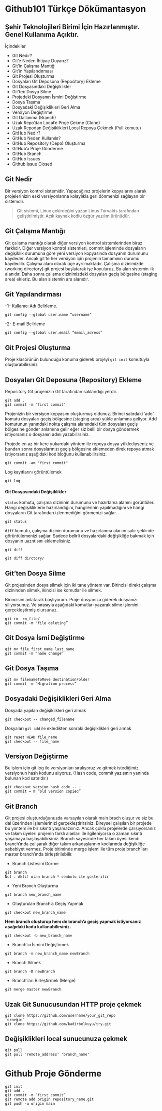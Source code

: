 <h1 class="code-line" data-line-start=0 data-line-end=1 ><a id="Github101_Trke_Dkmantasyon_0"></a>Github101 Türkçe Dökümantasyon</h1>
<h2 class="code-line" data-line-start=1 data-line-end=2 ><a id="ehir_Teknolojileri_Birimi_in_Hazrlanmtr_Genel_Kullanma_Aktr_1"></a>Şehir Teknolojileri Birimi İçin Hazırlanmıştır. Genel Kullanıma Açıktır.</h2>
<p class="has-line-data" data-line-start="3" data-line-end="4">İçindekiler</p>
<ul>
<li class="has-line-data" data-line-start="5" data-line-end="6">Git Nedir?</li>
<li class="has-line-data" data-line-start="6" data-line-end="7">Git’e Neden İhtiyaç Duyarız?</li>
<li class="has-line-data" data-line-start="7" data-line-end="8">Git’in Çalışma Mantığı</li>
<li class="has-line-data" data-line-start="8" data-line-end="9">Git’in Yapılandırması</li>
<li class="has-line-data" data-line-start="9" data-line-end="10">Git Projesi Oluşturma</li>
<li class="has-line-data" data-line-start="10" data-line-end="11">Dosyaları Git Deposuna (Repository) Ekleme</li>
<li class="has-line-data" data-line-start="11" data-line-end="12">Git Dosyasındaki Değişiklikler</li>
<li class="has-line-data" data-line-start="12" data-line-end="13">Git’ten Dosya Silme</li>
<li class="has-line-data" data-line-start="13" data-line-end="14">Projedeki Dosyanın İsmini Değiştirme</li>
<li class="has-line-data" data-line-start="14" data-line-end="15">Dosya Taşıma</li>
<li class="has-line-data" data-line-start="15" data-line-end="16">Dosyadaki Değişiklikleri Geri Alma</li>
<li class="has-line-data" data-line-start="16" data-line-end="17">Versiyon Değiştirme</li>
<li class="has-line-data" data-line-start="17" data-line-end="18">Git Dallanma (Branch)</li>
<li class="has-line-data" data-line-start="18" data-line-end="19">Uzak Repo’dan Local’e Proje Çekme (Clone)</li>
<li class="has-line-data" data-line-start="19" data-line-end="20">Uzak Repodan Değişiklikleri Local Repoya Çekmek (Pull komutu)</li>
<li class="has-line-data" data-line-start="20" data-line-end="21">GitHub Nedir?</li>
<li class="has-line-data" data-line-start="21" data-line-end="22">GitHub Neden Kullanılır?</li>
<li class="has-line-data" data-line-start="22" data-line-end="23">GitHub Repository (Depo) Oluşturma</li>
<li class="has-line-data" data-line-start="23" data-line-end="24">GitHub’a Proje Gönderme</li>
<li class="has-line-data" data-line-start="24" data-line-end="25">GitHub Branch</li>
<li class="has-line-data" data-line-start="25" data-line-end="26">GitHub Issues</li>
<li class="has-line-data" data-line-start="26" data-line-end="28">Github Issue Closed</li>
</ul>
<h2 class="code-line" data-line-start=28 data-line-end=29 ><a id="Git_Nedir_28"></a>Git Nedir</h2>
<p class="has-line-data" data-line-start="30" data-line-end="31">Bir versiyon kontrol sistemidir. Yapacağınız projelerin kopyalarını alarak projelerinizin eski versiyonlarına kolaylıkla geri dönmenizi sağlayan bir sistemdir.</p>
<blockquote>
<p class="has-line-data" data-line-start="33" data-line-end="34">Git sistemi, Linux çekirdeğini yazan Linus Torvalds tarafından geliştirilmiştir. Açık kaynak kodlu özgür yazılım ürünüdür.</p>
</blockquote>
<h2 class="code-line" data-line-start=35 data-line-end=36 ><a id="Git_alma_Mant_35"></a>Git Çalışma Mantığı</h2>
<p class="has-line-data" data-line-start="37" data-line-end="38">Git çalışma mantığı olarak diğer versiyon kontrol sistemlerinden biraz farklıdır. Diğer versiyon kontrol sistemleri, commit işleminde dosyaların değişiklik durumuna göre yeni versiyon kopyasında dosyanın durumunu kaydeder. Ancak git’te her versiyon için projenin tamamının durumu kaydedilir. Çalışma alanı olarak üçe ayrılmaktadır. Çalışma dizinimizde (working directory) git projesi başlatarak işe koyuluruz. Bu alan sistemin ilk alanıdır. Daha sonra çalışma dizinimizdeki dosyaları geçiş bölgesine (staging area) ekleriz. Bu alan sistemin ara alanıdır.</p>
<h2 class="code-line" data-line-start=39 data-line-end=40 ><a id="Git_Yaplandrmas_39"></a>Git Yapılandırması</h2>
<p class="has-line-data" data-line-start="41" data-line-end="42">-1- Kullanıcı Adı Belirleme.</p>
<pre><code class="has-line-data" data-line-start="43" data-line-end="45" class="language-sh">git config --global user.name “username”
</code></pre>
<p class="has-line-data" data-line-start="45" data-line-end="46">-2- E-mail Belirleme</p>
<pre><code class="has-line-data" data-line-start="48" data-line-end="50" class="language-sh">git config --global user.email “email_adress”
</code></pre>
<h2 class="code-line" data-line-start=51 data-line-end=52 ><a id="Git_Projesi_Oluturma_51"></a>Git Projesi Oluşturma</h2>
<p class="has-line-data" data-line-start="53" data-line-end="54">Proje klasörünün bulunduğu konuma giderek projeyi <code>git init</code> komutuyla oluşturabilirsiniz</p>
<h2 class="code-line" data-line-start=56 data-line-end=57 ><a id="Dosyalar_Git_Deposuna_Repository_Ekleme_56"></a>Dosyaları Git Deposuna (Repository) Ekleme</h2>
<p class="has-line-data" data-line-start="58" data-line-end="59">Repository Git projenizin Git tarafından saklandığı yerdir.</p>
<pre><code class="has-line-data" data-line-start="61" data-line-end="64" class="language-sh">git add .
git commit -m <span class="hljs-string">"first commit"</span>
</code></pre>
<p class="has-line-data" data-line-start="65" data-line-end="66">Projenizin bir versiyon kopyasını oluşturmuş oldunuz. Birinci satırdaki ‘add‘ komutu dosyaları geçiş bölgesine (staging area) yükle anlamına geliyor.  Add komutunun yanındaki nokta çalışma alanındaki tüm dosyaları geçiş bölgesine gönder anlamına gelir eğer siz belli bir dosya göndermek istiyorsanız o dosyanın adını yazabilirsiniz.</p>
<p class="has-line-data" data-line-start="67" data-line-end="68">Projede en az bir kere yukardaki yöntem ile repoya dosya yüklediyseniz ve bundan sonra dosyalarınızı geçiş bölgesine eklemeden direk repoya atmak istiyorsanız aşağıdaki kod bloğunu kullanabilirsiniz.</p>
<p class="has-line-data" data-line-start="69" data-line-end="70"><code>git commit -am &quot;first commit&quot;</code></p>
<p class="has-line-data" data-line-start="71" data-line-end="72">Log kayıtlarını görüntülemek</p>
<pre><code class="has-line-data" data-line-start="73" data-line-end="75" class="language-sh">git <span class="hljs-built_in">log</span>
</code></pre>
<h4 class="code-line" data-line-start=76 data-line-end=77 ><a id="Git_Dosyasndaki_Deiiklikler_76"></a>Git Dosyasındaki Değişiklikler</h4>
<p class="has-line-data" data-line-start="78" data-line-end="79"><code>status</code> komutu, çalışma dizininin durumunu ve hazırlama alanını görüntüler.  Hangi değişikliklerin hazırlandığını, hangilerinin yapılmadığını ve hangi dosyaların Git tarafından izlenmediğini görmenizi sağlar.</p>
<pre><code class="has-line-data" data-line-start="80" data-line-end="82" class="language-sh">git status
</code></pre>
<p class="has-line-data" data-line-start="83" data-line-end="84"><code>diff</code> komutu, çalışma dizinin durumunu ve hazırlanma alanını satır şeklinde görüntülemenizi sağlar. Sadece belirli dosyalardaki değişikliğe bakmak için dosyanın uazntısını eklemelisiniz.</p>
<pre><code class="has-line-data" data-line-start="86" data-line-end="88" class="language-sh">git diff
</code></pre>
<p class="has-line-data" data-line-start="88" data-line-end="89"><code>git diff dirctory/</code></p>
<h2 class="code-line" data-line-start=90 data-line-end=91 ><a id="Gitten_Dosya_Silme_90"></a>Git’ten Dosya Silme</h2>
<p class="has-line-data" data-line-start="92" data-line-end="93">Git projesinden dosya silmek için iki tane yöntem var. Birincisi direkt çalışma dizininden silmek, ikincisi ise komutlar ile silmek.</p>
<p class="has-line-data" data-line-start="94" data-line-end="95">Birincisini anlatarak başlıyorum. Proje dosyanıza giderek dosyanızı siliyorsunuz. Ve sırasıyla aşağıdaki komutları yazarak silme işlemini gerçekleştirmiş olursunuz.</p>
<pre><code class="has-line-data" data-line-start="98" data-line-end="101" class="language-sh">git rm  rm_file/
git commit -m <span class="hljs-string">"file deleting”
</span></code></pre>
<h2 class="code-line" data-line-start=101 data-line-end=102 ><a id="Git_Dosya_smi_Deitirme_101"></a>Git Dosya İsmi Değiştirme</h2>
<pre><code class="has-line-data" data-line-start="104" data-line-end="107" class="language-sh">git mv file_first_name last_name
git commit -m “name change”
</code></pre>
<h2 class="code-line" data-line-start=107 data-line-end=108 ><a id="Git_Dosya_Tama_107"></a>Git Dosya Taşıma</h2>
<pre><code class="has-line-data" data-line-start="110" data-line-end="113" class="language-sh">git mv filenameToMove destinationFolder
git commit -m “Migration process”
</code></pre>
<h2 class="code-line" data-line-start=114 data-line-end=115 ><a id="Dosyadaki_Deiiklikleri_Geri_Alma_114"></a>Dosyadaki Değişiklikleri Geri Alma</h2>
<p class="has-line-data" data-line-start="116" data-line-end="117">Dosyada yapılan değişiklikleri geri almak</p>
<pre><code class="has-line-data" data-line-start="119" data-line-end="121">git checkout -- changed_filename
</code></pre>
<p class="has-line-data" data-line-start="122" data-line-end="123">Dosyaları <code>git add</code> ile ekledikten sonraki değişiklikleri geri almak</p>
<pre><code class="has-line-data" data-line-start="125" data-line-end="128">git reset HEAD file_name 
git checkout -- file_name
</code></pre>
<h2 class="code-line" data-line-start=128 data-line-end=129 ><a id="Versiyon_Deitirme_128"></a>Versiyon Değiştirme</h2>
<p class="has-line-data" data-line-start="130" data-line-end="131">Bu işlem için git log ile versiyonları sıralıyoruz ve gitmek istediğimiz versiyonun hash kodunu alıyoruz. (Hash code, commit yazısının yanında bulunan kod satırıdır.)</p>
<pre><code class="has-line-data" data-line-start="133" data-line-end="136">git checkout version_hash_code -- .
git commit – m “old version copied”
</code></pre>
<h2 class="code-line" data-line-start=136 data-line-end=137 ><a id="Git_Branch_136"></a>Git Branch</h2>
<p class="has-line-data" data-line-start="137" data-line-end="138">Git projesi oluşturduğunuzda varsayılan olarak main brach oluşur ve siz bu dal üzerinden işlemlerinizi gerçekleştirirsiniz. Bireysel çalışılan bir projede bu yöntem ile bir sıkıntı yaşamazsınız. Ancak çoklu projelerde çalışıyorsanız ve takım üyeleri projenin farklı alanları ile ilgileniyorsa o zaman sıkıntı yaşamaya başlayabilirsiniz. Branch sayesinde her takım üyesi kendi branch‘ında çalışarak diğer takım arkadaşlarının kodlarında değişikliğe sebebiyet vermez. Proje bitiminde merge işlemi ile tüm proje branch’ları master branch’ında birleştirilebilir.</p>
<ul>
<li class="has-line-data" data-line-start="139" data-line-end="140">Branch Listesini Görme</li>
</ul>
<pre><code class="has-line-data" data-line-start="141" data-line-end="144">git branch
Not : Aktif olan branch * sembolü ile gösterilir
</code></pre>
<ul>
<li class="has-line-data" data-line-start="144" data-line-end="145">Yeni Branch Oluşturma</li>
</ul>
<pre><code class="has-line-data" data-line-start="146" data-line-end="148">git branch new_branch_name
</code></pre>
<ul>
<li class="has-line-data" data-line-start="148" data-line-end="149">Oluşturulan Branch’a Geçiş Yapmak</li>
</ul>
<pre><code class="has-line-data" data-line-start="150" data-line-end="152">git checkout new_branch_name
</code></pre>
<p class="has-line-data" data-line-start="152" data-line-end="153"><strong>Hem branch oluşturup hem de branch’a geçiş yapmak istiyorsanız aşağıdaki kodu kullanabilirsiniz.</strong></p>
<pre><code class="has-line-data" data-line-start="154" data-line-end="156">git checkout -b new_branch_name
</code></pre>
<ul>
<li class="has-line-data" data-line-start="156" data-line-end="157">Branch’ın İsmini Değiştirmek</li>
</ul>
<pre><code class="has-line-data" data-line-start="158" data-line-end="160">git branch -m new_branch_name newBranch
</code></pre>
<ul>
<li class="has-line-data" data-line-start="160" data-line-end="161">Branch Silmek</li>
</ul>
<pre><code class="has-line-data" data-line-start="162" data-line-end="164">git branch -D newBranch
</code></pre>
<ul>
<li class="has-line-data" data-line-start="165" data-line-end="167">Branch’ları Birleştirmek (Merge)</li>
</ul>
<pre><code class="has-line-data" data-line-start="168" data-line-end="170">git merge master newBranch
</code></pre>
<h2 class="code-line" data-line-start=171 data-line-end=172 ><a id="Uzak_Git_Sunucusundan_HTTP_proje_ekmek_171"></a>Uzak Git Sunucusundan HTTP proje çekmek</h2>
<pre><code class="has-line-data" data-line-start="174" data-line-end="178">git clone https://github.com/username/your_git_repo
`örneğin`
git clone https://github.com/kadirbelkuyu/try.git
</code></pre>
<h2 class="code-line" data-line-start=178 data-line-end=179 ><a id="Deiiklikleri_local_sunucunuza_ekmek_178"></a>Değişiklikleri local sunucunuza çekmek</h2>
<pre><code class="has-line-data" data-line-start="181" data-line-end="184">git pull
git pull 'remote_address' 'branch_name'
</code></pre>
<h1 class="code-line" data-line-start=185 data-line-end=186 ><a id="Github_Proje_Gnderme_185"></a>Github Proje Gönderme</h1>
<pre><code class="has-line-data" data-line-start="188" data-line-end="194">git init
git add .
git commit -m “first commit”
git remote add origin repository_name.git
git push -u origin main
</code></pre>